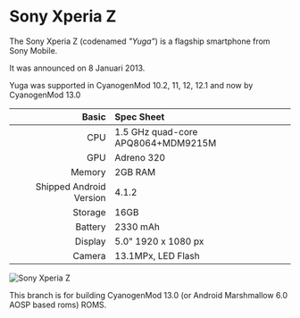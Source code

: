 Sony Xperia Z
==============

The Sony Xperia Z (codenamed _"Yuga"_) is a flagship smartphone from Sony Mobile.

It was announced on 8 Januari 2013.

Yuga was supported in CyanogenMod 10.2, 11, 12, 12.1 and now by CyanogenMod 13.0

Basic   | Spec Sheet
-------:|:-------------------------
CPU     | 1.5 GHz quad-core APQ8064+MDM9215M
GPU     | Adreno 320
Memory  | 2GB RAM
Shipped Android Version | 4.1.2
Storage | 16GB
Battery | 2330 mAh
Display | 5.0" 1920 x 1080 px
Camera  | 13.1MPx, LED Flash

![Sony Xperia Z](https://wiki.cyanogenmod.org/images/4/44/Yuga.png "Sony Xperia Z in black")

This branch is for building CyanogenMod 13.0 (or Android Marshmallow 6.0 AOSP based roms) ROMS.
